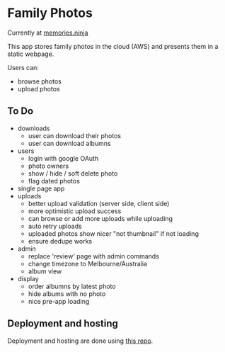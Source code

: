 # Family Photos

Currently at [memories.ninja](https://memories.ninja)

This app stores family photos in the cloud (AWS) and presents them in a static webpage.

Users can:

* browse photos
* upload photos

## To Do

* downloads
    - user can download their photos
    - user can download albumns
* users
    - login with google OAuth
    - photo owners
    - show / hide / soft delete photo
    - flag dated photos
* single page app
* uploads
    - better upload validation (server side, client side)
    - more optimistic upload success
    - can browse or add more uploads while uploading
    - auto retry uploads
    - uploaded photos show nicer "not thumbnail" if not loading
    - ensure dedupe works
* admin
    - replace 'review' page with admin commands
    - change timezone to Melbourne/Australia
    - album view
* display
    - order albumns by latest photo
    - hide albums with no photo
    - nice pre-app loading


## Deployment and hosting

Deployment and hosting are done using [this repo](https://github.com/MattSegal/swarm-infra).
